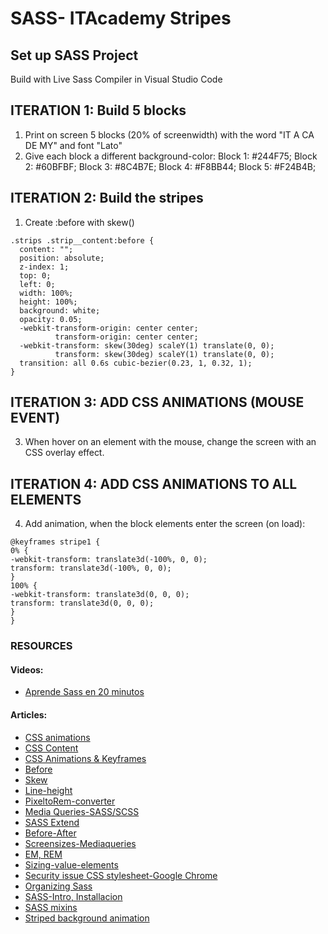 # SASS- ITAcademy Stripes

## Set up SASS Project

Build with Live Sass Compiler in Visual Studio Code

## ITERATION 1: Build 5 blocks

1. Print on screen 5 blocks (20% of screenwidth) with the word "IT A CA DE MY" and font "Lato"
2. Give each block a different background-color:
   Block 1: #244F75; Block 2: #60BFBF; Block 3: #8C4B7E; Block 4: #F8BB44; Block 5: #F24B4B;

## ITERATION 2: Build the stripes

1. Create :before with skew()

```
.strips .strip__content:before {
  content: "";
  position: absolute;
  z-index: 1;
  top: 0;
  left: 0;
  width: 100%;
  height: 100%;
  background: white;
  opacity: 0.05;
  -webkit-transform-origin: center center;
          transform-origin: center center;
  -webkit-transform: skew(30deg) scaleY(1) translate(0, 0);
          transform: skew(30deg) scaleY(1) translate(0, 0);
  transition: all 0.6s cubic-bezier(0.23, 1, 0.32, 1);
}
```

## ITERATION 3: ADD CSS ANIMATIONS (MOUSE EVENT)

3. When hover on an element with the mouse, change the screen with an CSS overlay effect.

## ITERATION 4: ADD CSS ANIMATIONS TO ALL ELEMENTS

4.  Add animation, when the block elements enter the screen (on load):

```
@keyframes stripe1 {
0% {
-webkit-transform: translate3d(-100%, 0, 0);
transform: translate3d(-100%, 0, 0);
}
100% {
-webkit-transform: translate3d(0, 0, 0);
transform: translate3d(0, 0, 0);
}
}
```

### RESOURCES

#### Videos:

- [Aprende Sass en 20 minutos](https://www.youtube.com/watch?v=xu0lVyrA8Y0)

#### Articles:

- [CSS animations](https://www.creativebloq.com/inspiration/css-animation-examples)
- [CSS Content](https://css-tricks.com/css-content/)
- [CSS Animations & Keyframes](https://www.youtube.com/watch?v=f1WMjDx4snI)
- [Before](https://www.w3schools.com/cssref/sel_before.asp)
- [Skew](https://developer.mozilla.org/en-US/docs/Web/CSS/transform-function/skew)
- [Line-height](https://stackoverflow.com/questions/2040788/whats-the-difference-between-line-height1-5-and-line-height150-in-css)
- [PixeltoRem-converter](https://www.ninjaunits.com/converters/pixels/pixels-rem/)
- [Media Queries-SASS/SCSS](https://www.youtube.com/watch?v=r9fZZpcfdXg&feature=youtu.be)
- [SASS Extend](https://www.youtube.com/watch?v=is87ILGUQWU&feature=youtu.be)
- [Before-After](https://www.youtube.com/watch?v=zGiirUiWslI)
- [Screensizes-Mediaqueries](https://screensiz.es/)
- [EM, REM](https://www.programandoamedianoche.com/2018/02/como-funcionan-em-y-rem/)
- [Sizing-value-elements](hhttps://developer.mozilla.org/ca/docs/Learn/CSS/Building_blocks/Valors_i_unitats_CSS)
- [Security issue CSS stylesheet-Google Chrome](https://stackoverflow.com/questions/48753691/cannot-access-cssrules-from-local-css-file-in-chrome-64/49160760#49160760)
- [Organizing Sass](https://www.youtube.com/watch?v=qUnIReTCsZY&feature=youtu.be)
- [SASS-Intro, Installacion](https://www.youtube.com/watch?v=Nro1WwTdCK4)
- [SASS mixins](https://www.youtube.com/watch?v=eazZiFtmGPE)
- [Striped background animation](https://css-tricks.com/striped-background-gradients/)
